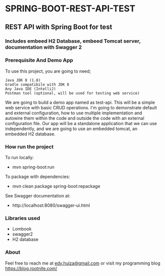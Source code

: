 # SPRING-BOOT-REST-API-TEST
## REST API with Spring Boot for test 
### Includes embeed H2 Database, embeed Tomcat server, documentation with Swagger 2

### Prerequisite And Demo App

To use this project, you are going to need;

    Java JDK 8 (1.8) 
    Gradle compatibile with JDK 8
    Any Java IDE (IntelliJ)
    Postman tool (optional, will be used for testing web service)

We are going to build a demo app named as test-api. This will be a simple web service with basic CRUD operations. I'm going to demonstrate default and external configuration, how to use multiple implementation and autowire them within the code and outside the code with an external configuration file. Our app will be a standalone application that we can use independently, and we are going to use an embedded tomcat, an embedded H2 database.

### How run the project

To run locally:
* mvn spring-boot:run

To package with dependencies:
* mvn clean package spring-boot:repackage

See Swagger documentation at:
* http://localhost:8080/swagger-ui.html

### Libraries used
- Lombook 
- swagger2
- H2 database

### About
Feel free to reach me at edy.huiza@gmail.com or visit my programming blog https://blog.rootnite.com/

